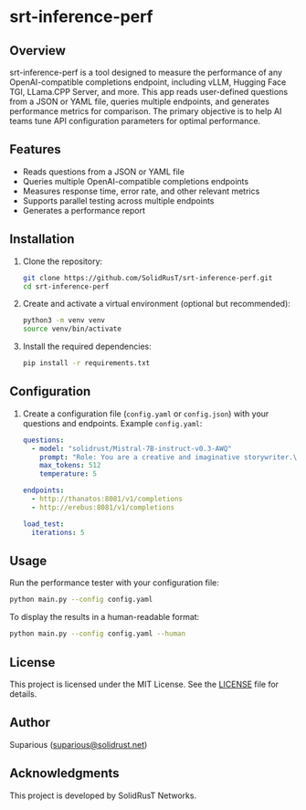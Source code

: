 # srt-inference-perf

## Overview

srt-inference-perf is a tool designed to measure the performance of any OpenAI-compatible completions endpoint, including vLLM, Hugging Face TGI, LLama.CPP Server, and more. This app reads user-defined questions from a JSON or YAML file, queries multiple endpoints, and generates performance metrics for comparison. The primary objective is to help AI teams tune API configuration parameters for optimal performance.

## Features

- Reads questions from a JSON or YAML file
- Queries multiple OpenAI-compatible completions endpoints
- Measures response time, error rate, and other relevant metrics
- Supports parallel testing across multiple endpoints
- Generates a performance report

## Installation

1. Clone the repository:
    ```bash
    git clone https://github.com/SolidRusT/srt-inference-perf.git
    cd srt-inference-perf
    ```

2. Create and activate a virtual environment (optional but recommended):
    ```bash
    python3 -m venv venv
    source venv/bin/activate
    ```

3. Install the required dependencies:
    ```bash
    pip install -r requirements.txt
    ```

## Configuration

1. Create a configuration file (`config.yaml` or `config.json`) with your questions and endpoints. Example `config.yaml`:
    ```yaml
    questions:
      - model: "solidrust/Mistral-7B-instruct-v0.3-AWQ"
        prompt: "Role: You are a creative and imaginative storywriter.\nInstruction: Write a simple and engaging poem about who kicked my dog.\nInput:"
        max_tokens: 512
        temperature: 5

    endpoints:
      - http://thanatos:8081/v1/completions
      - http://erebus:8081/v1/completions

    load_test:
      iterations: 5
    ```

## Usage

Run the performance tester with your configuration file:
```bash
python main.py --config config.yaml
```

To display the results in a human-readable format:
```bash
python main.py --config config.yaml --human
```

## License

This project is licensed under the MIT License. See the [LICENSE](LICENSE) file for details.

## Author

Suparious (suparious@solidrust.net)

## Acknowledgments

This project is developed by SolidRusT Networks.
